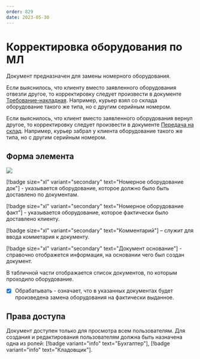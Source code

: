 ```yaml
---
order: 829
date: 2023-05-30
---
```

# Корректировка оборудования по МЛ

Документ предназначен для замены номерного оборудования.

Если выяснилось, что клиенту вместо заявленного оборудования отвезли другое, то корректировку следует произвести в документе [Требование-накладная](/2-описание-справочников-и-документов/2-документы/5-складские-документы/7-требование-накладная/). Например, курьер взял со склада оборудование такого же типа, но с другим серийным номером.

Если выяснилось, что клиент вместо заявленного оборудования вернул другое, то корректировку следует произвести в документе [Передача на склад](/2-описание-справочников-и-документов/2-документы/5-складские-документы/3-передача-на-склад/). Например, курьер забрал у клиента оборудование такого же типа, но с другим серийным номером.

## Форма элемента

![](/images/Корректировка_оборудования.jpg)

[!badge size="xl" variant="secondary" text="Номерное оборудование док"] - указывается оборудование, которое должно было быть доставлено по документам. 

[!badge size="xl" variant="secondary" text="Номерное оборудование факт"] - указывается оборудование, которое фактически было доставлено клиенту.

[!badge size="xl" variant="secondary" text="Комментарий"] –  служит для ввода комметария к документу. 

[!badge size="xl" variant="secondary" text="Документ основание"] - справочно отображется информация, на основании чего был создан документ.

В табличной части отображается список документов, по которым проходило оборудование.
  
- [x] Обрабатывать - означает, что в указанных документах будет произведена замена оборудования на фактически выданное.

## Права доступа

Документ доступен только для просмотра всем пользователям. Для создания и редактирования пользователям должна быть назначена одна из ролей: [!badge variant="info" text="Бухгалтер"], [!badge variant="info" text="Кладовщик"].

